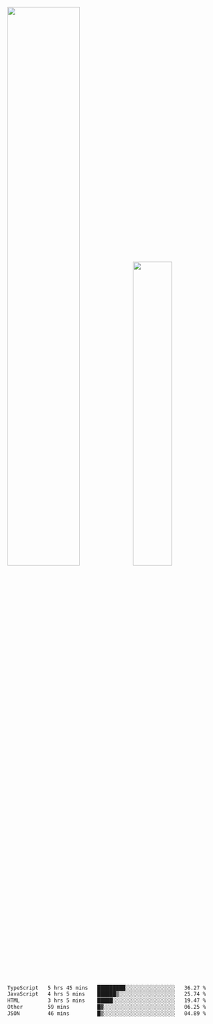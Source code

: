 <img align="" width="57.5%" src="https://github-readme-stats.vercel.app/api?username=Dream4ever&hide_title=true&hide_border=true&count_private=true&show_icons=true&include_all_commits=true&line_height=21" /><img align="" width="42.4%" src="https://github-readme-stats.vercel.app/api/top-langs/?username=Dream4ever&hide_title=true&count_private=true&show_icons=true&langs_count=6&hide_border=true&layout=compact" />

<!--START_SECTION:waka-->

```txt
TypeScript   5 hrs 45 mins   █████████░░░░░░░░░░░░░░░░   36.27 %
JavaScript   4 hrs 5 mins    ██████▒░░░░░░░░░░░░░░░░░░   25.74 %
HTML         3 hrs 5 mins    █████░░░░░░░░░░░░░░░░░░░░   19.47 %
Other        59 mins         █▓░░░░░░░░░░░░░░░░░░░░░░░   06.25 %
JSON         46 mins         █▒░░░░░░░░░░░░░░░░░░░░░░░   04.89 %
```

<!--END_SECTION:waka-->

